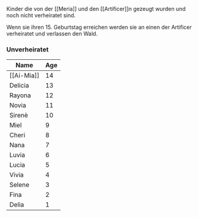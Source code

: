 
Kinder die von der [[Meria]] und den [[Artificer]]n gezeugt wurden und noch nicht verheiratet sind.

Wenn sie ihren 15. Geburtstag erreichen werden sie an einen der Artificer verheiratet und verlassen den Wald.

### Unverheiratet
| Name       | Age |
| ---------- | --- |
| [[Ai-Mia]] | 14  |
| Delicia    | 13  |
| Rayona     | 12  |
| Novia      | 11  |
| Sirenè     | 10  |
| Miel       | 9   |
| Cheri      | 8   |
| Nana       | 7   |
| Luvia      | 6   |
| Lucia      | 5   |
| Vivia      | 4   |
| Selene     | 3   |
| Fina       | 2   |
| Delia      | 1   |

